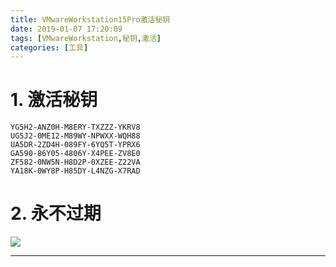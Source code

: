 ```yaml
---
title: VMwareWorkstation15Pro激活秘钥
date: 2019-01-07 17:20:09
tags: [VMwareWorkstation,秘钥,激活]
categories: [工具]
---
```


# 1. 激活秘钥

```text
YG5H2-ANZ0H-M8ERY-TXZZZ-YKRV8
UG5J2-0ME12-M89WY-NPWXX-WQH88
UA5DR-2ZD4H-089FY-6YQ5T-YPRX6
GA590-86Y05-4806Y-X4PEE-ZV8E0
ZF582-0NW5N-H8D2P-0XZEE-Z22VA
YA18K-0WY8P-H85DY-L4NZG-X7RAD
```

# 2. 永不过期
![](http://melville-images.oss-cn-shanghai.aliyuncs.com/blog/VMwareWorkstation15Pro%E6%BF%80%E6%B4%BB%E7%A7%98%E9%92%A5/VMware%E6%BF%80%E6%B4%BB.png)

---
